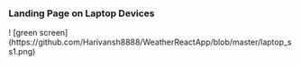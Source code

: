 <h3>Landing Page on Laptop Devices</h3>
! [green screen] (https://github.com/Harivansh8888/WeatherReactApp/blob/master/laptop_ss1.png)
